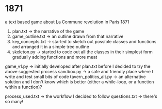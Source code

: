# 1871
a text based game about La Commune revolution in Paris 1871

1. plan.txt -> the narrative of the game
2. game_outline.txt -> an outline drawn from that narrative
3. key_concepts.txt -> started to sketch out possible classes and functions and arranged it in a simple tree outline
4. skeleton.py -> started to code out all the classes in their simplest form gradually adding functions and more meat

game_v1.py -> initially developed after plan.txt before I decided to try the above suggested process
sandbox.py -> a safe and friendly place where I write and test small bits of code
tavern_politics_alt.py -> an alternative solution and I don't know which is better (either a while-loop, or a function within a function)?

process_used.txt -> the workflow I decided to follow
questions.txt -> there's so many!
